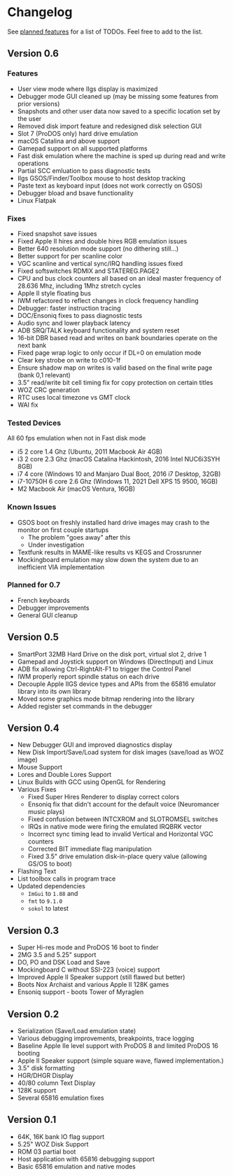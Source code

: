 # Changelog

See [planned features](https://github.com/samkusin/clemens_iigs/issues?q=is%3Aissue+is%3Aopen+label%3Aenhancement) for a list of TODOs.   Feel free to add to the list.

## Version 0.6

### Features

* User view mode where IIgs display is maximized
* Debugger mode GUI cleaned up (may be missing some features from prior versions)
* Snapshots and other user data now saved to a specific location set by the user
* Removed disk import feature and redesigned disk selection GUI
* Slot 7 (ProDOS only) hard drive emulation
* macOS Catalina and above support
* Gamepad support on all supported platforms
* Fast disk emulation where the machine is sped up during read and write operations
* Partial SCC emluation to pass diagnostic tests
* IIgs GSOS/Finder/Toolbox mouse to host desktop tracking
* Paste text as keyboard input (does not work correctly on GSOS)
* Debugger bload and bsave functionality
* Linux Flatpak

### Fixes

* Fixed snapshot save issues
* Fixed Apple II hires and double hires RGB emulation issues
* Better 640 resolution mode support (no dithering still...)
* Better support for per scanline color
* VGC scanline and vertical sync/IRQ handling issues fixed
* Fixed softswitches RDMIX and STATEREG.PAGE2
* CPU and bus clock counters all based on an ideal master frequency of 28.636 Mhz, including 1Mhz stretch cycles
* Apple II style floating bus
* IWM refactored to reflect changes in clock frequency handling
* Debugger: faster instruction tracing
* DOC/Ensoniq fixes to pass diagnostic tests
* Audio sync and lower playback latency
* ADB SRQ/TALK keyboard functionality and system reset
* 16-bit DBR based read and writes on bank boundaries operate on the next bank
* Fixed page wrap logic to only occur if DL=0 on emulation mode
* Clear key strobe on write to c010-1f
* Ensure shadow map on writes is valid based on the final write page (bank 0,1 relevant)
* 3.5" read/write bit cell timing fix for copy protection on certain titles
* WOZ CRC generation
* RTC uses local timezone vs GMT clock
* WAI fix

### Tested Devices

All 60 fps emulation when not in Fast disk mode

* i5 2 core 1.4 Ghz (Ubuntu, 2011 Macbook Air 4GB)
* i3 2 core 2.3 Ghz (macOS Catalina Hackintosh, 2016 Intel NUC6i3SYH 8GB)
* i7 4 core (Windows 10 and Manjaro Dual Boot, 2016 i7 Desktop, 32GB)
* i7-10750H 6 core 2.6 Ghz (Windows 11, 2021 Dell XPS 15 9500, 16GB)
* M2 Macbook Air (macOS Ventura, 16GB)

### Known Issues

* GSOS boot on freshly installed hard drive images may crash to the monitor on
  first couple startups
  * The problem "goes away" after this  
  * Under investigation
* Textfunk results in MAME-like results vs KEGS and Crossrunner
* Mockingboard emulation may slow down the system due to an inefficient VIA implementation

### Planned for 0.7

* French keyboards
* Debugger improvements
* General GUI cleanup


## Version 0.5

* SmartPort 32MB Hard Drive on the disk port, virtual slot 2, drive 1
* Gamepad and Joystick support on Windows (DirectInput) and Linux
* ADB fix allowing Ctrl-RightAlt-F1 to trigger the Control Panel
* IWM properly report spindle status on each drive
* Decouple Apple IIGS device types and APIs from the 65816 emulator library into its own library
* Moved some graphics mode bitmap rendering into the library
* Added register set commands in the debugger

## Version 0.4

* New Debugger GUI and improved diagnostics display
* New Disk Import/Save/Load system for disk images (save/load as WOZ image)
* Mouse Support
* Lores and Double Lores Support
* Linux Builds with GCC using OpenGL for Rendering
* Various Fixes
  * Fixed Super Hires Renderer to display correct colors
  * Ensoniq fix that didn't account for the default voice (Neuromancer music plays)
  * Fixed confusion between INTCXROM and SLOTROMSEL switches
  * IRQs in native mode were firing the emulated IRQBRK vector
  * Incorrect sync timing lead to invalid Vertical and Horizontal VGC counters
  * Corrected BIT immediate flag manipulation
  * Fixed 3.5" drive emulation disk-in-place query value (allowing GS/OS to boot)
* Flashing Text
* List toolbox calls in program trace
* Updated dependencies
  *  `ImGui` to `1.88` and
  *  `fmt` to `9.1.0`
  *  `sokol` to latest

## Version 0.3

* Super Hi-res mode and ProDOS 16 boot to finder
* 2MG 3.5 and 5.25" support
* DO, PO and DSK Load and Save
* Mockingboard C without SSI-223 (voice) support
* Improved Apple II Speaker support (still flawed but better)
* Boots Nox Archaist and various Apple II 128K games
* Ensoniq support - boots Tower of Myraglen

## Version 0.2

* Serialization (Save/Load emulation state)
* Various debugging improvements, breakpoints, trace logging
* Baseline Apple IIe level support with ProDOS 8 and limited ProDOS 16 booting
* Apple II Speaker support (simple square wave, flawed implementation.)
* 3.5" disk formatting
* HGR/DHGR Display
* 40/80 column Text Display
* 128K support
* Several 65816 emulation fixes

## Version 0.1

* 64K, 16K bank IO flag support
* 5.25" WOZ Disk Support
* ROM 03 partial boot
* Host application with 65816 debugging support
* Basic 65816 emulation and native modes
